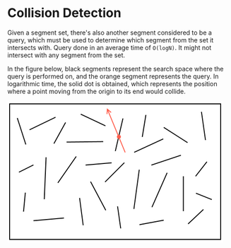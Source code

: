 # Collision Detection

Given a segment set, there's also another segment considered to be a query, which must be used to determine which segment from the set it intersects with. Query done in an average time of `O(logN)`. It might not intersect with any segment from the set.

In the figure below, black segments represent the search space where the query is performed on, and the orange segment represents the query. In logarithmic time, the solid dot is obtained, which represents the position where a point moving from the origin to its end would collide.

![alt text](example.png "Example")
